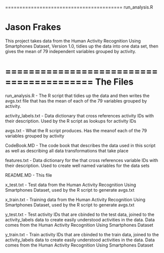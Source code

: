 =========================================
run_analysis.R

Jason Frakes
=========================================

This project takes data from the Human Activity Recognition Using Smartphones 
Dataset, Version 1.0, tidies up the data into one data set, then gives the mean
of 79 independent variables grouped by activity.


=========================================
The Files
=========================================

run_analysis.R - The R script that tidies up the data and then writes the 
		avgs.txt file that has the mean of each of the 79 variables grouped
		by activity.
		
activity_labels.txt - Data dictionary that cross references activity IDs with
		their description.  Used by the R script as lookups for activity IDs
		
avgs.txt - What the R script produces.  Has the meanof each of the 79 variables 
		grouped by activity
		
CodeBook.MD - The code book that describes the data used in this script as well
		as describing all data transformations that take place
		
features.txt - Data dictionary for the that cross references variable IDs with
		their description.  Used to create well named variables for the data sets
		
README.MD - This file

x_test.txt - Test data from the Human Activity Recognition Using Smartphones 
		Dataset, used by the R script to generate avgs.txt

x_train.txt - Training data from the Human Activity Recognition Using Smartphones 
		Dataset, used by the R script to generate avgs.txt
		
y_test.txt - Test activity IDs that are cbinded to the test data, joined to the 
		activity_labels data to create easily understood activities in the data.
		Data comes from the Human Activity Recognition Using Smartphones 
		Dataset

y_train.txt - Train activity IDs that are cbinded to the train data, joined to the 
		activity_labels data to create easily understood activities in the data.
		Data comes from the Human Activity Recognition Using Smartphones 
		Dataset